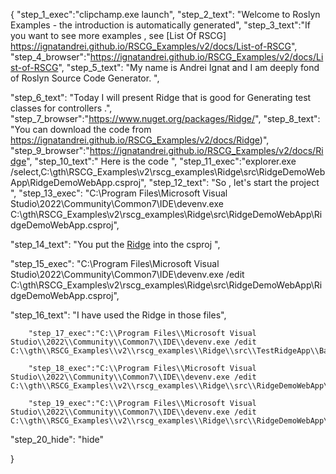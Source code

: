 {
    "step_1_exec":"clipchamp.exe launch",
    "step_2_text": "Welcome to Roslyn Examples - the introduction is automatically generated",
    "step_3_text":"If you want to see more examples , see  [List Of RSCG] https://ignatandrei.github.io/RSCG_Examples/v2/docs/List-of-RSCG",
    "step_4_browser":"https://ignatandrei.github.io/RSCG_Examples/v2/docs/List-of-RSCG",
    "step_5_text": "My name is Andrei Ignat and I am deeply fond of Roslyn Source Code Generator. ",

"step_6_text": "Today I will present Ridge  that is good for Generating test classes for controllers .",
"step_7_browser":"https://www.nuget.org/packages/Ridge/",
"step_8_text": "You can download the code from https://ignatandrei.github.io/RSCG_Examples/v2/docs/Ridge)",
"step_9_browser":"https://ignatandrei.github.io/RSCG_Examples/v2/docs/Ridge",
"step_10_text":" Here is the code ",
"step_11_exec":"explorer.exe /select,C:\\gth\\RSCG_Examples\\v2\\rscg_examples\\Ridge\\src\\RidgeDemoWebApp\\RidgeDemoWebApp.csproj",
"step_12_text": "So , let's start the project ",
"step_13_exec": "C:\\Program Files\\Microsoft Visual Studio\\2022\\Community\\Common7\\IDE\\devenv.exe C:\\gth\\RSCG_Examples\\v2\\rscg_examples\\Ridge\\src\\RidgeDemoWebApp\\RidgeDemoWebApp.csproj",

"step_14_text": "You put the  [Ridge](https://www.nuget.org/packages/Ridge/) into the csproj ",

"step_15_exec": "C:\\Program Files\\Microsoft Visual Studio\\2022\\Community\\Common7\\IDE\\devenv.exe /edit C:\\gth\\RSCG_Examples\\v2\\rscg_examples\\Ridge\\src\\RidgeDemoWebApp\\RidgeDemoWebApp.csproj",

"step_16_text": "I have used the Ridge in those files",


        "step_17_exec":"C:\\Program Files\\Microsoft Visual Studio\\2022\\Community\\Common7\\IDE\\devenv.exe /edit C:\\gth\\RSCG_Examples\\v2\\rscg_examples\\Ridge\\src\\TestRidgeApp\\BasicTests.cs",
    
        "step_18_exec":"C:\\Program Files\\Microsoft Visual Studio\\2022\\Community\\Common7\\IDE\\devenv.exe /edit C:\\gth\\RSCG_Examples\\v2\\rscg_examples\\Ridge\\src\\RidgeDemoWebApp\\Controllers\\WeatherForecastController.cs",
    
        "step_19_exec":"C:\\Program Files\\Microsoft Visual Studio\\2022\\Community\\Common7\\IDE\\devenv.exe /edit C:\\gth\\RSCG_Examples\\v2\\rscg_examples\\Ridge\\src\\RidgeDemoWebApp\\Program.cs",
    
"step_20_hide": "hide"


}